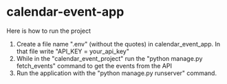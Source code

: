 # calendar-event-app

Here is how to run the project

1. Create a file name ".env" (without the quotes) in calendar_event_app. In that file write "API_KEY = your_api_key"
2. While in the "calendar_event_project" run the "python manage.py fetch_events" command to get the events from the API 
3. Run the application with the "python manage.py runserver" command.
